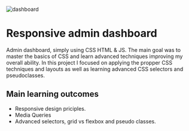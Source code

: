 ![dashboard](https://user-images.githubusercontent.com/49004789/212084027-f7e69129-b5b5-4c14-a237-b20b4cf0e2cf.png)

# Responsive admin dashboard

Admin dashboard, simply using CSS HTML &amp; JS. 
The main goal was to master the basics of CSS and learn advanced techniques improving my overall ability.
In this project I focused on applying the propper CSS techniques and layouts as well as learning advanced CSS selectors and pseudoclasses.

 ## Main learning outcomes
 
 - Responsive design priciples.
 - Media Queries
 - Advanced selectors, grid vs flexbox and pseudo classes.
